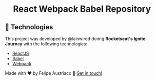 <h1 align="center">React Webpack Babel Repository</h1>

## :rocket: Technologies

This project was developed by @lainwired during <strong>Rocketseat's Ignite Journey</strong> with the following technologies:

- [ReactJS](https://reactjs.org/)
- [Babel](https://babeljs.io/)
- [Webpack](https://webpack.js.org/)

Made with ♥ by Felipe Austríaco :wave: [Get in touch!](https://www.linkedin.com/in/felipe-austriaco-dev/)